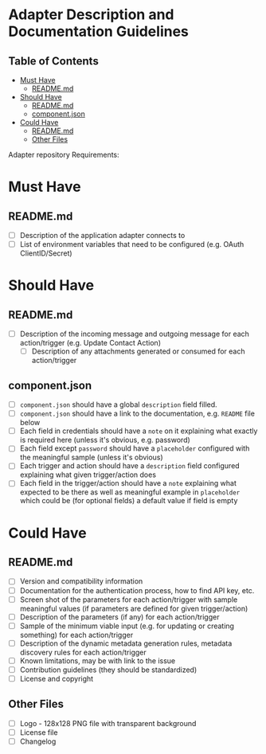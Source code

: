 # Adapter Description and Documentation Guidelines

## Table of Contents

- [Must Have](#must-have)
  - [README.md](#readmemd)
- [Should Have](#should-have)
  - [README.md](#readmemd-1)
  - [component.json](#componentjson)
- [Could Have](#could-have)
  - [README.md](#readmemd-2)
  - [Other Files](#other-files)


Adapter repository Requirements:

# Must Have
## README.md
- [ ] Description of the application adapter connects to
- [ ] List of environment variables that need to be configured (e.g. OAuth ClientID/Secret)
# Should Have
## README.md
- [ ] Description of the incoming message and outgoing message for each action/trigger (e.g. Update Contact Action)
    - [ ] Description of any attachments generated or consumed for each action/trigger
## component.json
- [ ] `component.json` should have a global `description` field filled.
- [ ] `component.json` should have a link to the documentation, e.g. `README` file below
- [ ] Each field in credentials should have a `note` on it explaining what exactly is required here (unless it's obvious, e.g. password)
- [ ] Each field except `password` should have a `placeholder` configured with the meaningful sample (unless it's obvious)
- [ ] Each trigger and action should have a `description` field configured explaining what given trigger/action does
- [ ] Each field in the trigger/action should have a `note` explaining what expected to be there as well as meaningful example
 in `placeholder` which could be (for optional fields) a default value if field is empty

# Could Have
## README.md
- [ ] Version and compatibility information
- [ ] Documentation for the authentication process, how to find API key, etc.
- [ ] Screen shot of the parameters for each action/trigger with sample meaningful values (if parameters are defined for given trigger/action)
- [ ] Description of the parameters (if any) for each action/trigger
- [ ] Sample of the minimum viable input (e.g. for updating or creating something) for each action/trigger
- [ ] Description of the dynamic metadata generation rules, metadata discovery rules for each action/trigger
- [ ] Known limitations, may be with link to the issue
- [ ] Contribution guidelines (they should be standardized)
- [ ] License and copyright
## Other Files
- [ ] Logo - 128x128 PNG file with transparent background
- [ ] License file
- [ ] Changelog
